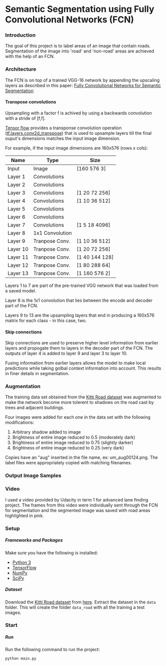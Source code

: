 # Semantic Segmentation using Fully Convolutional Networks (FCN)
### Introduction

The goal of this project is to label areas of an image that contain roads.
Segmentation of the image into 'road' and 'non-road' areas are achieved with the help of an FCN.

### Architecture
The FCN is on top of a trained VGG-16 network by appending the upscaling layers as described in this paper: [Fully Convolutional Networks for Semantic Segmentation](https://people.eecs.berkeley.edu/~jonlong/long_shelhamer_fcn.pdf)

#### Transpose convolutions
Upsampling with a factor f is achived by using a backwards convolution with a stride of [f,f].

[Tensor flow](https://www.tensorflow.org/) provides a transponse convolution operation ([tf.layers.conv2d_transpose](https://www.tensorflow.org/api_docs/python/tf/nn/conv2d_transpose)) that is used to upsample layers till the final ouput's dimensions matches the input image dimension.

For example, if the input image dimensions are 160x576 (rows x cols):

|Name | Type | Size|
|-----|------|-----|
|Input| Image| [160 576 3] |
|Layer 1| Convolutions| |
|Layer 2 | Convolutions | 
|Layer 3 | Convolutions |[1 20 72 256]|
|Layer 4| Convolutions | [1 10 36 512] |
|Layer 5| Convolutions | 
|Layer 6| Convolutions | 
|Layer 7| Convolutions | [1 5 18 4096] |
|Layer 8| 1x1 Convolution|
|Layer 9| Tranpose Conv. | [1 10 36 512] |
|Layer 10|Tranpose Conv. |[1 20 72 256]|
|Layer 11|Tranpose Conv. |[1 40 144 128]|
|Layer 12|Tranpose Conv. |[1 80 288 64]|
|Layer 13|Tranpose Conv. |[1 160 576 2]|

Layers 1 to 7 are part of the pre-trained VGG network that was loaded from a saved model.

Layer 8 is the 1x1 convolution that lies between the encode and decoder part of the FCN.

Layers 9 to 13 are the upsampling layers that end in producing a 160x576 matrix for each class - in this case, two.

#### Skip connections
Skip connections are used to preserve higher level information from earlier layers and propogate them to layers in the decoder part of the FCN.
The outputs of layer 4 is added to layer 9 and layer 3 to layer 10.

Fusing information from earlier layers allows the model to make local predictions while taking golbal context information into account. This results in finer details in segmentation.


### Augmentation
The training data set obtained from the [Kitti Road dataset](http://www.cvlibs.net/download.php?file=data_road.zip) was augmented to make the network become more tolerent to shadows on the road cast by trees and adjacent buildings.

Four images were added for each one in the data set with the following modifications:
1. Arbitrary shadow added to image
2. Brightness of entire image reduced to 0.5 (moderately dark)
3. Brightness of entire image reduced to 0.75 (slightly darker)
3. Brightness of entire image reduced to 0.25 (very dark)

Copies have an "aug" inserted in the file name, ex: um_aug00124.png.
The label files were appropriately copied with matching filenames.


### Output Image Samples


### Video
I used a video provided by Udacity in term 1 for advanced lane finding project.
The frames from this video were individually sent through the FCN for segmentation and the segmented image was saved with road areas highlighted in pink.


### Setup
##### Frameworks and Packages
Make sure you have the following is installed:
 - [Python 3](https://www.python.org/)
 - [TensorFlow](https://www.tensorflow.org/)
 - [NumPy](http://www.numpy.org/)
 - [SciPy](https://www.scipy.org/)
##### Dataset
Download the [Kitti Road dataset](http://www.cvlibs.net/datasets/kitti/eval_road.php) from [here](http://www.cvlibs.net/download.php?file=data_road.zip).  Extract the dataset in the `data` folder.  This will create the folder `data_road` with all the training a test images.

### Start

##### Run
Run the following command to run the project:
```
python main.py
```

